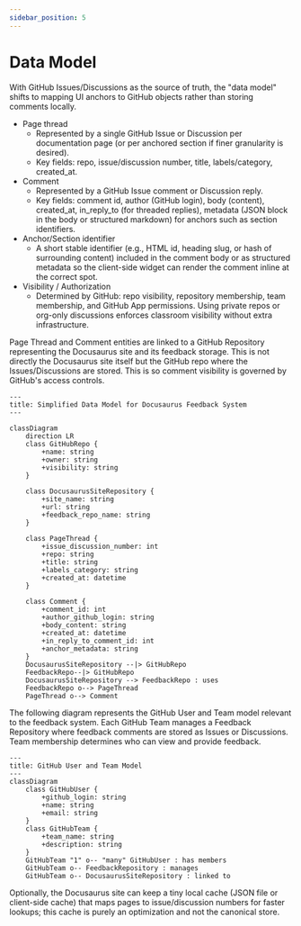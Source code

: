 ```yaml
---
sidebar_position: 5
---
```


# Data Model

With GitHub Issues/Discussions as the source of truth, the "data model" shifts to mapping UI anchors to GitHub objects rather than storing comments locally.

- Page thread
  - Represented by a single GitHub Issue or Discussion per documentation page (or per anchored section if finer granularity is desired).
  - Key fields: repo, issue/discussion number, title, labels/category, created_at.
- Comment
  - Represented by a GitHub Issue comment or Discussion reply.
  - Key fields: comment id, author (GitHub login), body (content), created_at, in_reply_to (for threaded replies), metadata (JSON block in the body or structured markdown) for anchors such as section identifiers.
- Anchor/Section identifier
  - A short stable identifier (e.g., HTML id, heading slug, or hash of surrounding content) included in the comment body or as structured metadata so the client-side widget can render the comment inline at the correct spot.
- Visibility / Authorization
  - Determined by GitHub: repo visibility, repository membership, team membership, and GitHub App permissions. Using private repos or org-only discussions enforces classroom visibility without extra infrastructure.

Page Thread and Comment entities are linked to a GitHub Repository representing the Docusaurus site and its feedback storage. This is not directly the Docusaurus site itself but the GitHub repo where the Issues/Discussions are stored. This is so comment visibility is governed by GitHub's access controls.

```mermaid
---
title: Simplified Data Model for Docusaurus Feedback System
---

classDiagram
    direction LR
    class GitHubRepo {
        +name: string
        +owner: string
        +visibility: string
    }

    class DocusaurusSiteRepository {
        +site_name: string
        +url: string
        +feedback_repo_name: string
    }

    class PageThread {
        +issue_discussion_number: int
        +repo: string
        +title: string
        +labels_category: string
        +created_at: datetime
    }

    class Comment {
        +comment_id: int
        +author_github_login: string
        +body_content: string
        +created_at: datetime
        +in_reply_to_comment_id: int
        +anchor_metadata: string
    }
    DocusaurusSiteRepository --|> GitHubRepo
    FeedbackRepo--|> GitHubRepo
    DocusaurusSiteRepository --> FeedbackRepo : uses
    FeedbackRepo o--> PageThread
    PageThread o--> Comment
```

The following diagram represents the GitHub User and Team model relevant to the feedback system. Each GitHub Team manages a Feedback Repository where feedback comments are stored as Issues or Discussions. Team membership determines who can view and provide feedback.

```mermaid
---
title: GitHub User and Team Model
---
classDiagram
    class GitHubUser {
        +github_login: string
        +name: string
        +email: string
    }
    class GitHubTeam {
        +team_name: string
        +description: string
    }
    GitHubTeam "1" o-- "many" GitHubUser : has members
    GitHubTeam o-- FeedbackRepository : manages
    GitHubTeam o-- DocusaurusSiteRepository : linked to
```

Optionally, the Docusaurus site can keep a tiny local cache (JSON file or client-side cache) that maps pages to issue/discussion numbers for faster lookups; this cache is purely an optimization and not the canonical store.
